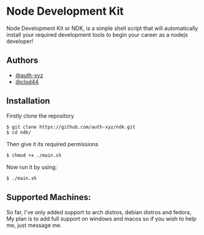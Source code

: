 
# Node Development Kit

Node Development Kit or NDK, is a simple shell script that will automatically install your required development tools to begin your career as a nodejs developer!


## Authors

- [@auth-xyz](https://www.github.com/auth-xyz)
- [@clod44](https://www.github.com/clod44)


## Installation

Firstly clone the repository

```sh
$ git clone https://github.com/auth-xyz/ndk.git
$ cd ndk/
```

Then give it its required permissions

```sh
$ chmod +x ./main.sh
```

Now run it by using:

```sh
$ ./main.sh
```

## Supported Machines:

So far, I've only added support to arch distros, debian distros and fedora,
My plan is to add full support on windows and macos so if you wish to help me, just message me.

